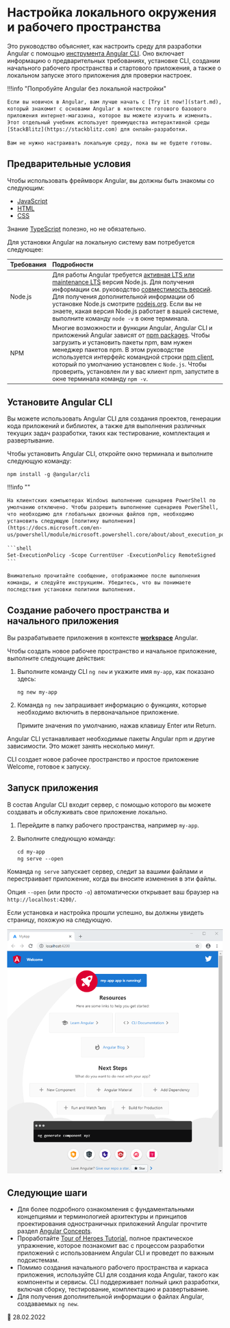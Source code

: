 # Настройка локального окружения и рабочего пространства

Это руководство объясняет, как настроить среду для разработки Angular с помощью [инструмента Angular CLI](https://angular.io/cli). Оно включает информацию о предварительных требованиях, установке CLI, создании начального рабочего пространства и стартового приложения, а также о локальном запуске этого приложения для проверки настроек.

!!!info "Попробуйте Angular без локальной настройки"

    Если вы новичок в Angular, вам лучше начать с [Try it now!](start.md), который знакомит с основами Angular в контексте готового базового приложения интернет-магазина, которое вы можете изучить и изменить. Этот отдельный учебник использует преимущества интерактивной среды [StackBlitz](https://stackblitz.com) для онлайн-разработки.

    Вам не нужно настраивать локальную среду, пока вы не будете готовы.

## Предварительные условия

Чтобы использовать фреймворк Angular, вы должны быть знакомы со следующим:

-   [JavaScript](https://developer.mozilla.org/docs/Web/JavaScript/A_re-introduction_to_JavaScript)
-   [HTML](https://developer.mozilla.org/docs/Learn/HTML/Introduction_to_HTML)
-   [CSS](https://developer.mozilla.org/docs/Learn/CSS/First_steps)

Знание [TypeScript](https://www.typescriptlang.org) полезно, но не обязательно.

Для установки Angular на локальную систему вам потребуется следующее:

| Требования | Подробности                                                                                                                                                                                                                                                                                                                                                                                                                                                                            |
| :--------- | :------------------------------------------------------------------------------------------------------------------------------------------------------------------------------------------------------------------------------------------------------------------------------------------------------------------------------------------------------------------------------------------------------------------------------------------------------------------------------------- |
| Node.js    | Для работы Angular требуется [активная LTS или maintenance LTS](https://nodejs.org/about/releases) версия Node.js. Для получения информации см. руководство [совместимость версий](https://angular.io/guide/versions). Для получения дополнительной информации об установке Node.js смотрите [nodejs.org](https://nodejs.org 'Nodejs.org'). Если вы не знаете, какая версия Node.js работает в вашей системе, выполните команду `node -v` в окне терминала.                            |
| NPM        | Многие возможности и функции Angular, Angular CLI и приложений Angular зависят от [npm packages](https://docs.npmjs.com/getting-started/what-is-npm). Чтобы загрузить и установить пакеты npm, вам нужен менеджер пакетов npm. В этом руководстве используется интерфейс командной строки [npm client](https://docs.npmjs.com/cli/install), который по умолчанию установлен с `Node.js`. Чтобы проверить, установлен ли у вас клиент npm, запустите в окне терминала команду `npm -v`. |

## Установите Angular CLI

Вы можете использовать Angular CLI для создания проектов, генерации кода приложений и библиотек, а также для выполнения различных текущих задач разработки, таких как тестирование, комплектация и развертывание.

Чтобы установить Angular CLI, откройте окно терминала и выполните следующую команду:

```shell
npm install -g @angular/cli
```

!!!info ""

    На клиентских компьютерах Windows выполнение сценариев PowerShell по умолчанию отключено. Чтобы разрешить выполнение сценариев PowerShell, что необходимо для глобальных двоичных файлов npm, необходимо установить следующую [политику выполнения](https://docs.microsoft.com/en-us/powershell/module/microsoft.powershell.core/about/about_execution_policies):

    ```shell
    Set-ExecutionPolicy -Scope CurrentUser -ExecutionPolicy RemoteSigned
    ```

    Внимательно прочитайте сообщение, отображаемое после выполнения команды, и следуйте инструкциям. Убедитесь, что вы понимаете последствия установки политики выполнения.

## Создание рабочего пространства и начального приложения

Вы разрабатываете приложения в контексте [**workspace**](glossary.md#workspace) Angular.

Чтобы создать новое рабочее пространство и начальное приложение, выполните следующие действия:

1.  Выполните команду CLI `ng new` и укажите имя `my-app`, как показано здесь:

    ```shell
    ng new my-app
    ```

2.  Команда `ng new` запрашивает информацию о функциях, которые необходимо включить в первоначальное приложение.

    Примите значения по умолчанию, нажав клавишу Enter или Return.

Angular CLI устанавливает необходимые пакеты Angular npm и другие зависимости. Это может занять несколько минут.

CLI создает новое рабочее пространство и простое приложение Welcome, готовое к запуску.

## Запуск приложения

В состав Angular CLI входит сервер, с помощью которого вы можете создавать и обслуживать свое приложение локально.

1.  Перейдите в папку рабочего пространства, например `my-app`.

2.  Выполните следующую команду:

    ```shell
    cd my-app
    ng serve --open
    ```

Команда `ng serve` запускает сервер, следит за вашими файлами и перестраивает приложение, когда вы вносите изменения в эти файлы.

Опция `--open` (или просто `-o`) автоматически открывает ваш браузер на `http://localhost:4200/`.

Если установка и настройка прошли успешно, вы должны увидеть страницу, похожую на следующую.

![Welcome to my-app!](app-works.png)

## Следующие шаги

-   Для более подробного ознакомления с фундаментальными концепциями и терминологией архитектуры и принципов проектирования одностраничных приложений Angular прочтите раздел [Angular Concepts](architecture.md).
-   Проработайте [Tour of Heroes Tutorial](toh.md), полное практическое упражнение, которое познакомит вас с процессом разработки приложений с использованием Angular CLI и проведет по важным подсистемам.
-   Помимо создания начального рабочего пространства и каркаса приложения, используйте CLI для создания кода Angular, такого как компоненты и сервисы. CLI поддерживает полный цикл разработки, включая сборку, тестирование, комплектацию и развертывание.
-   Для получения дополнительной информации о файлах Angular, создаваемых `ng new`.

:date: 28.02.2022
